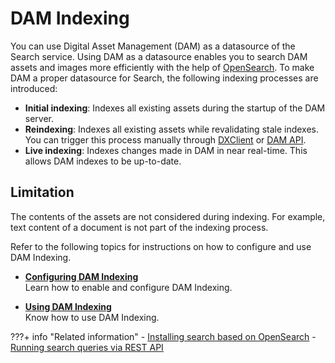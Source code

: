 # DAM Indexing

You can use Digital Asset Management (DAM) as a datasource of the Search service. Using DAM as a datasource enables you to search DAM assets and images more efficiently with the help of [OpenSearch](../../../../deploy_dx//install/container/helm_deployment/preparation/optional_tasks/optional_install_new_search.md). To make DAM a proper datasource for Search, the following indexing processes are introduced:

- **Initial indexing**: Indexes all existing assets during the startup of the DAM server.
- **Reindexing**: Indexes all existing assets while revalidating stale indexes. You can trigger this process manually through [DXClient](../../../../extend_dx/development_tools/dxclient/index.md) or [DAM API](https://opensource.hcltechsw.com/experience-api-documentation/dam-api/).
- **Live indexing**: Indexes changes made in DAM in near real-time. This allows DAM indexes to be up-to-date.

## Limitation

The contents of the assets are not considered during indexing. For example, text content of a document is not part of the indexing process.

Refer to the following topics for instructions on how to configure and use DAM Indexing.

- **[Configuring DAM Indexing](./configure_dam_indexing.md)**  
Learn how to enable and configure DAM Indexing.

- **[Using DAM Indexing](./using_dam_indexing.md)**  
Know how to use DAM Indexing.


???+ info "Related information"
    - [Installing search based on OpenSearch](../../../../deploy_dx/install/container/helm_deployment/preparation/optional_tasks/optional_install_new_search.md)
    - [Running search queries via REST API](../../../../deploy_dx/manage/container_configuration/configure_opensearch/run_search_queries_api.md)


